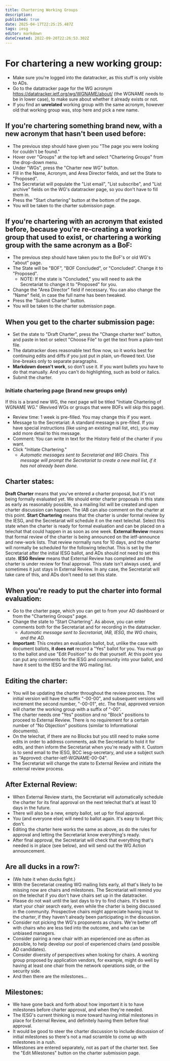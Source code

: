 ```yaml
---
title: Chartering Working Groups
description: 
published: true
date: 2025-04-17T22:25:25.487Z
tags: iesg
editor: markdown
dateCreated: 2022-09-20T22:26:53.302Z
---
```


# For chartering a new working group: 

- Make sure you're logged into the datatracker, as this stuff is only visible to ADs.
 - Go to the datatracker page for the WG acronym <https://datatracker.ietf.org/wg/WGNAME/about/> (the WGNAME needs to be in lower case), to make sure about whether it already exists or not.
 - If you find an **unrelated** working group with the same acronym, however old that working group was, stop here and pick a new name.

## If you're chartering something brand new, with a new acronym that hasn't been used before: 
 - The previous step should have given you "The page you were looking for couldn't be found."
 - Hover over "Groups" at the top left and select "Chartering Groups" from the drop-down menu.
 - Under "WGs", press the "Charter new WG" button.
 - Fill in the Name, Acronym, and Area Director fields, and set the State to "Proposed".
 - The Secretariat will populate the "List email", "List subscribe", and "List archive" fields on the WG's datatracker page, so you don't have to fill them in.
 - Press the "Start chartering" button at the bottom of the page.
 - You will be taken to the charter submission page.

## If you're chartering with an acronym that existed before, because you're re-creating a working group that used to exist, or chartering a working group with the same acronym as a BoF: 

 - The previous step should have taken you to the BoF's or old WG's "about" page.
 - The State will be "BOF", "BOF Concluded", or "Concluded".  Change it to "Proposed". 
     - NOTE: If the state is "Concluded," you will need to ask the Secretariat to change it to "Proposed" for you.
 - Change the "Area Director" field if necessary.  You can also change the "Name" field, in case the full name has been tweaked.
 - Press the "Submit Charter" button.
 - You will be taken to the charter submission page.

## When you get to the charter submission page: 

 - Set the state to "Draft Charter", press the "Change charter text" button, and paste in text or select "Choose File" to get the text from a plain-text file.
 - The datatracker does reasonable text flow now, so it works best for continuing edits and diffs if you just put in plain, un-flowed text.  Use line-breaks only to separate paragraphs.
 - **Markdown doesn't work**, so don't use it.  If you want bullets you have to do that manually.  And you can't do highlighting, such as bold or italics.
 - Submit the charter.  

### Initiate chartering page (brand new groups only)

If this is a brand new WG, the next page will be titled "Initiate Chartering of WGNAME WG." (Revived WGs or groups that were BOFs will skip this page).

 - Review time: 1 week is pre-filled. You may change this if you want.
 - Message to the Secretariat: A standard message is pre-filled. If you have special instructions (like using an existing mail list, etc), you may add more detail to this message. 
 - Comment: You can write in text for the History field of the charter if you want. 
 - Click "Initiate Chartering."
   - *Automatic messages sent to Secretariat and WG Chairs. This message will prompt the Secretariat to create a new mail list, if it has not already been done.*

## Charter states: 

**Draft Charter** means that you've entered a charter proposal, but it's not being formally evaluated yet.  We should enter charter proposals in this state as early as reasonably possible, so a mailing list will be created and open charter discussion can happen.  The IAB can also comment on the charter at this point.
**Start Chartering** means that the charter is under formal review by the IESG, and the Secretariat will schedule it on the next telechat.  Select this state when the charter is ready for formal evaluation and can be placed on a telechat that could happen in as soon as one week.
**External Review** means that formal review of the charter is being announced on the ietf-announce and new-work lists.  That review normally runs for 10 days, and the charter will normally be scheduled for the following telechat.  This is set by the Secretariat after the initial IESG ballot, and ADs should not need to set this state.
**IESG Review** means that External Review has completed and the charter is under review for final approval.  This state isn't always used, and sometimes it just stays in External Review.  In any case, the Secretariat will take care of this, and ADs don't need to set this state.

## When you're ready to put the charter into formal evaluation:  

 - Go to the charter page, which you can get to from your AD dashboard or from the "Chartering Groups" page.
 - Change the state to "Start Chartering".  As above, you can enter comments both for the Secretariat and for recording in the datatracker.
    - *Automatic message sent to Secretariat, IAB, IESG, the WG chairs, and the AD.*
 - **Important:** This creates an evaluation ballot, but, unlike the case with document ballots, **it does not** record a "Yes" ballot for you.  You must go to the ballot and use "Edit Position" to do that yourself.  At this point you can put any comments for the IESG and community into your ballot, and have it sent to the IESG and the WG mailing list.

## Editing the charter: 

 - You will be updating the charter throughout the review process.  The initial version will have the suffix "-00-00", and subsequent versions will increment the second number, "-00-01", etc.  The final, approved version will charter the working group with a suffix of "-00".
 - The charter needs one "Yes" position and no "Block" positions to proceed to External Review.  There is no requirement for a certain number of "No Objection" positions (similar to Informational documents).
 - On the telechat, if there are no Blocks but you still need to make some edits in order to address comments, ask the Secretariat to hold it for edits, and then inform the Secretariat when you're ready with it.  Custom is to send email to the IESG, BCC iesg-secretary, and use a subject such as "Approved: charter-ietf-WGNAME-00-04".
 - The Secretariat will change the state to External Review and initiate the external review process.

## After External Review: 
 - When External Review starts, the Secretariat will automatically schedule the charter for its final approval on the next telechat that's at least 10 days in the future.
 - There will also be a new, empty ballot, set up for final approval.
 - You (and everyone else) will need to ballot again.  It's easy to forget this; don't.
 - Editing the charter here works the same as above, as do the rules for approval and letting the Secretariat know everything's ready.
 - After final approval, the Secretariat will check that everything that's needed is in place (see below), and will send out the WG Action announcement.

## Are all ducks in a row?: 
 
 - (We hate it when ducks fight.)
 - With the Secretariat creating WG mailing lists early, all that's likely to be missing now are chairs and milestones.  The Secretariat will remind you on the telechat if you don't have chairs set up in the datatracker.
 - Please do not wait until the last days to try to find chairs.  It's best to start your chair search early, even while the charter is being discussed in the community.  Prospective chairs might appreciate having input to the charter, if they haven't already been participating in the discussion.
 - Consider not picking the WG's proponents as chairs.  We're better off with chairs who are less tied into the outcome, and who can be unbiased managers.
 - Consider pairing a new chair with an experienced one as often as possible, to help develop our pool of experienced chairs (and possible AD candidates).
 - Consider diversity of perspectives when looking for chairs.  A working group proposed by application vendors, for example, might do well by having at least one chair from the network operations side, or the security side.
 - And then there are the milestones...

## Milestones: 

 - We have gone back and forth about how important it is to have milestones before charter approval, and when they're needed.
 - The IESG's current thinking is more toward having initial milestones in place for External Review, and definitely having them before final approval.
 - It would be good to steer the charter discussion to include discussion of initial milestones so there's not a mad scramble to come up with milestones in a rush.
 - Milestones are entered separately, not as part of the charter text.  See the "Edit Milestones" button on the charter submission page.


